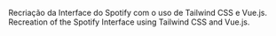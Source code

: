 Recriação da Interface do Spotify com o uso de Tailwind CSS e Vue.js.
Recreation of the Spotify Interface using Tailwind CSS and Vue.js.

